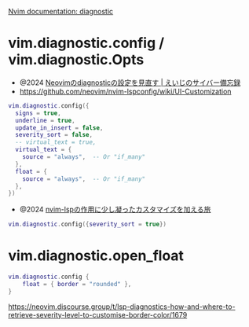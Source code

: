 [Nvim documentation: diagnostic](https://neovim.io/doc/user/diagnostic.html)

# vim.diagnostic.config / vim.diagnostic.Opts

- @2024 [Neovimのdiagnosticの設定を見直す | えいじのサイバー備忘録](https://eiji.page/blog/neovim-diagnostic-config/)
- https://github.com/neovim/nvim-lspconfig/wiki/UI-Customization

```lua
vim.diagnostic.config({
  signs = true,
  underline = true,
  update_in_insert = false,
  severity_sort = false,
  -- virtual_text = true,
  virtual_text = {
    source = "always",  -- Or "if_many"
  },
  float = {
    source = "always",  -- Or "if_many"
  },
})
```

- @2024 [nvim-lspの作用に少し凝ったカスタマイズを加える旅](https://zenn.dev/vim_jp/articles/c62b397647e3c9)

```lua
vim.diagnostic.config({severity_sort = true})
```

# vim.diagnostic.open_float

```lua
vim.diagnostic.config {
    float = { border = "rounded" },
}
```

https://neovim.discourse.group/t/lsp-diagnostics-how-and-where-to-retrieve-severity-level-to-customise-border-color/1679
